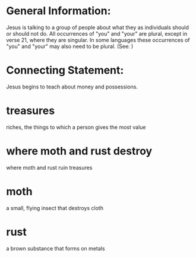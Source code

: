 
# General Information:
Jesus is talking to a group of people about what they as individuals should or should not do. All occurrences of "you" and "your" are plural, except in verse 21, where they are singular. In some languages these occurrences of "you" and "your" may also need to be plural. (See: )

# Connecting Statement:
Jesus begins to teach about money and possessions.

# treasures
riches, the things to which a person gives the most value

# where moth and rust destroy
where moth and rust ruin treasures

# moth
a small, flying insect that destroys cloth

# rust
a brown substance that forms on metals